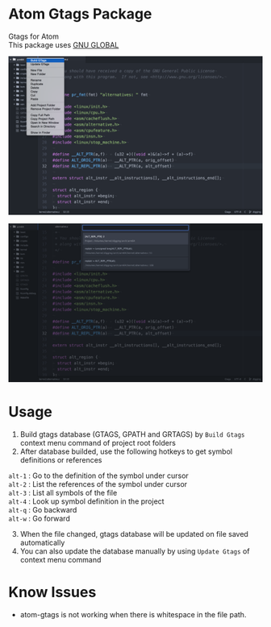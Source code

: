 # Atom Gtags Package

Gtags for Atom  
This package uses [GNU GLOBAL](http://www.gnu.org/software/global/)

![](./atom-gtags-build.png)

![](./atom-gtags-symbol.png)

# Usage

1. Build gtags database (GTAGS, GPATH and GRTAGS) by `Build Gtags` context menu command of project root folders
2. After database builded, use the following hotkeys to get symbol definitions or references

  `alt-1` : Go to the definition of the symbol under cursor  
  `alt-2` : List the references of the symbol under cursor  
  `alt-3` : List all symbols of the file  
  `alt-4` : Look up symbol definition in the project  
  `alt-q` : Go backward  
  `alt-w` : Go forward  

3. When the file changed, gtags database will be updated on file saved automatically
4. You can also update the database manually by using `Update Gtags` of context menu command

# Know Issues
* atom-gtags is not working when there is whitespace in the file path.

